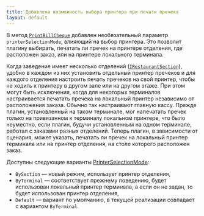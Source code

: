 ```yaml
---
title: Добавлена возможность выбора принтера при печати пречека  
layout: default
---
```

В метод [`PrintBillCheque`](http://iiko.github.io/front.api.sdk/v6/html/M_Resto_Front_Api_V6_IOperationService_PrintBillCheque.htm) добавлен необязательный параметр `printerSelectionMode`, влияющий на выбор принтера. Это позволит плагину выбирать, печатать ли пречек на принтере отделения, где расположен заказ, или на принтере локального терминала.

Когда заведение имеет несколько отделений ([`IRestaurantSection`](http://iiko.github.io/front.api.sdk/v6/html/T_Resto_Front_Api_V6_Data_Organization_Sections_IRestaurantSection.htm)), удобно в каждом из них установить отдельный принтер пречеков и для каждого отделения настроить печать пречеков на свой принтер, чтобы не ходить к принтеру в другом зале или на другом этаже.
При этом могут быть исключения, когда для некоторых терминалов настраивается печатать пречека на локальный принтер независимо от расположения заказа.
Обычно так настраивают главную кассу.
Прежде плагин, установленный на таком терминале, мог напечатать пречек только на привязанном к терминалу локальном принтере, что было неуместно, если плагин, будучи установленным на одном терминале, работал с заказами разных отделений.
Теперь плагин, в зависимости от сценария, может указать, печатать ли пречек на локальный принтер терминала или на принтер отделения, на столе которого расположен заказ.

Доступны следующие варианты [PrinterSelectionMode](http://iiko.github.io/front.api.sdk/v6/html/T_Resto_Front_Api_V6_Data_Print_PrinterSelectionMode.htm):

- `BySection` — новый режим, использует принтер отделения,
- `ByTerminal` — соответствует прежнему поведению, будет использован локальный принтер терминала, а если он не задан, то будет использован принтер отделения,
- `Default` — вариант по умолчанию, в текущей реализации совпадает с вариантом `ByTerminal`.

